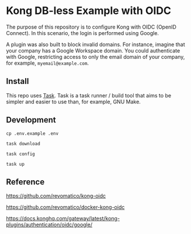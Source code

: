 # Kong DB-less Example with OIDC

The purpose of this repository is to configure Kong with OIDC (OpenID Connect). In this scenario, the login is performed using Google.

A plugin was also built to block invalid domains. For instance, imagine that your company has a Google Workspace domain. You could authenticate with Google, restricting access to only the email domain of your company, for example, `myemail@example.com`.


## Install

This repo uses [Task](https://taskfile.dev/). Task is a task runner / build tool that aims to be simpler and easier to use than, for example, GNU Make.


## Development

```
cp .env.example .env

task download

task config

task up
```


## Reference

https://github.com/revomatico/kong-oidc

https://github.com/revomatico/docker-kong-oidc

https://docs.konghq.com/gateway/latest/kong-plugins/authentication/oidc/google/
